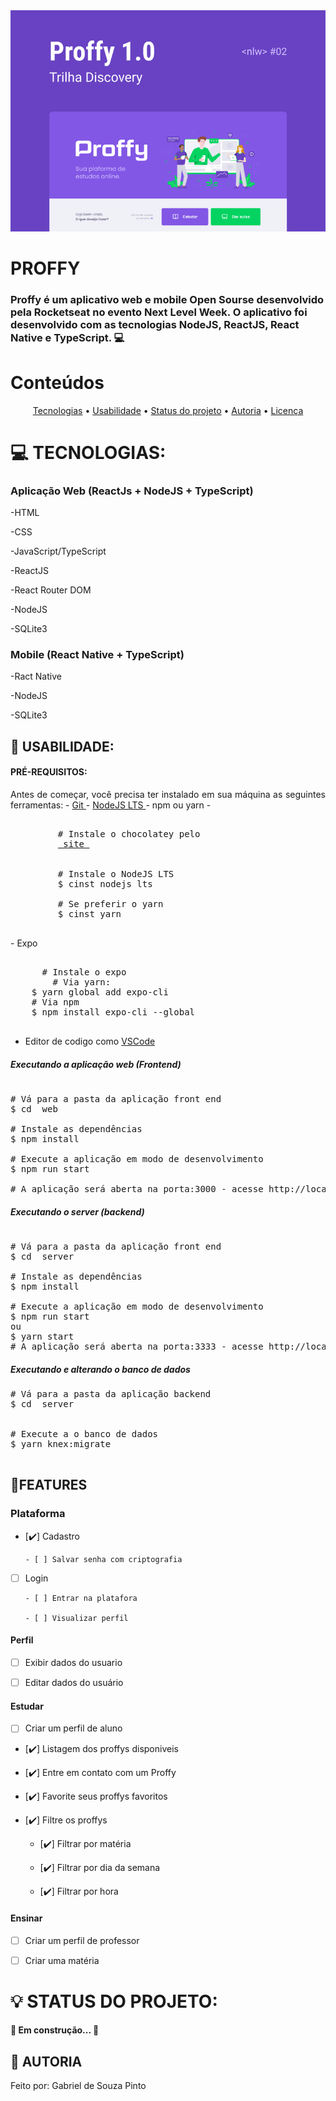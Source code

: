 <img src="/Proffy_01.png">

# PROFFY
### **Proffy é um aplicativo web e mobile Open Sourse desenvolvido pela Rocketseat no evento Next Level Week. O aplicativo foi desenvolvido com as tecnologias NodeJS, ReactJS, React Native e TypeScript.** :computer:

**Conteúdos**
==============

<p align="center">
  <a href="#-tecnologias">Tecnologias</a> •
  <a href="#-usabilidades">Usabilidade</a> •
  <a href="#-status-do-projeto">Status do projeto</a> •
  <a href="#-autoria">Autoria</a> •
  <a href="#-licença">Licença</a>
  
</p>

# :computer: TECNOLOGIAS:

### Aplicação Web (ReactJs + NodeJS + TypeScript)
-HTML

-CSS

-JavaScript/TypeScript

-ReactJS

-React Router DOM

-NodeJS

-SQLite3


### Mobile (React Native + TypeScript)
-Ract Native

-NodeJS

-SQLite3

## 📢 USABILIDADE:

#### PRÉ-REQUISITOS: 

<p align="justify">Antes de começar, você precisa ter instalado em sua máquina as seguintes ferramentas: 
- <a href="https://git-scm.com/"> Git </a>
- <a href="https://nodejs.org/en/"> NodeJS LTS </a>
   - npm ou yarn
   - <pre>
      <span class="pl-c">
         <span class="pl-c"># Instale o chocolatey pelo 
         <a href="https://chocolatey.org/install"> site </a>
      </span>
         <span class="pl-c">
         <span class="pl-c">#</span> Instale o NodeJS LTS </span>
         $ cinst nodejs lts
         <span class="pl-c">
         <span class="pl-c">#</span> Se preferir o yarn</span>
         $ cinst yarn
      </pre>
- Expo
<pre>
   <span class="pl-c">
      <span class="pl-c">#</span> Instale o expo </span>
        <span class="pl-c">#</span> Via yarn: </span>
	$ yarn global add expo-cli
	<span class="pl-c">#</span> Via npm </span>
	$ npm install expo-cli --global 
   </span>
</pre>

- Editor de codigo como <a href="https://nodejs.org/en/"> VSCode </a>
</p>

##### Executando a aplicação web (Frontend)
<pre>

<span class="pl-c"><span class="pl-c">#</span> Vá para a pasta da aplicação front end </span>
$ <span class="pl-c1">cd</span>  web

<span class="pl-c"><span class="pl-c">#</span> Instale as dependências</span>
$ npm install

<span class="pl-c"><span class="pl-c">#</span> Execute a aplicação em modo de desenvolvimento</span>
$ npm run start

<span class="pl-c"><span class="pl-c">#</span> A aplicação será aberta na porta:3000 - acesse http://localhost:3000 </span>
</pre>


##### Executando o server (backend)
<pre>

<span class="pl-c"><span class="pl-c">#</span> Vá para a pasta da aplicação front end </span>
$ <span class="pl-c1">cd</span>  server

<span class="pl-c"><span class="pl-c">#</span> Instale as dependências</span>
$ npm install

<span class="pl-c"><span class="pl-c">#</span> Execute a aplicação em modo de desenvolvimento</span>
$ npm run start
ou
$ yarn start
<span class="pl-c"><span class="pl-c">#</span> A aplicação será aberta na porta:3333 - acesse http://localhost:3333/ </span>
</pre>


##### Executando e alterando o banco de dados 
<pre>
<span class="pl-c"><span class="pl-c">#</span> Vá para a pasta da aplicação backend </span>
$ <span class="pl-c1">cd</span>  server


<span class="pl-c"><span class="pl-c">#</span> Execute a o banco de dados</span>
$ yarn knex:migrate

</pre>

## 📌FEATURES

   ### Plataforma

   - [:heavy_check_mark:] Cadastro
   
         - [ ] Salvar senha com criptografia

   - [ ] Login 
   
         - [ ] Entrar na platafora
	 
         - [ ] Visualizar perfil
   
   #### Perfil
   
   - [ ] Exibir dados do usuario
   
   - [ ] Editar dados do usuário

   #### Estudar
   
   - [ ] Criar um perfil de aluno
   
   - [:heavy_check_mark:] Listagem dos proffys disponiveis
   
   - [:heavy_check_mark:] Entre em contato com um Proffy
   
   - [:heavy_check_mark:] Favorite seus proffys favoritos
   
   - [:heavy_check_mark:] Filtre os proffys
   
        - [:heavy_check_mark:] Filtrar por matéria
	
        - [:heavy_check_mark:] Filtrar por dia da semana
	
        - [:heavy_check_mark:] Filtrar por hora
   
   #### Ensinar 
   - [ ] Criar um perfil de professor
   
   - [ ] Criar uma matéria
   

# 💡 STATUS DO PROJETO:

<h4 align="justify"> 
	🚧  Em construção...  🚧
</h4>

## :art: AUTORIA

  Feito por: Gabriel de Souza Pinto


  
